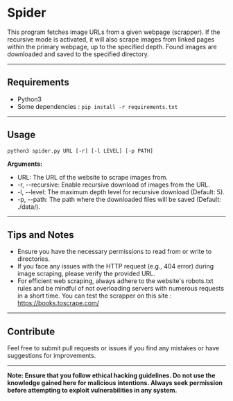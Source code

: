 # Spider

This program fetches image URLs from a given webpage (scrapper). If the recursive mode is activated, it will also scrape images from linked pages within the primary webpage, up to the specified depth. Found images are downloaded and saved to the specified directory.

----

## Requirements

- Python3
- Some dependencies :
  ``pip install -r requirements.txt``

----

## Usage

``python3 spider.py URL [-r] [-l LEVEL] [-p PATH]``

**Arguments:**

- URL: The URL of the website to scrape images from.
- -r, --recursive: Enable recursive download of images from the URL.
- -l, --level: The maximum depth level for recursive download (Default: 5).
- -p, --path: The path where the downloaded files will be saved (Default: ./data/).

----

## Tips and Notes

- Ensure you have the necessary permissions to read from or write to directories.
- If you face any issues with the HTTP request (e.g., 404 error) during image scraping, please verify the provided URL.
- For efficient web scraping, always adhere to the website's robots.txt rules and be mindful of not overloading servers with numerous requests in a short time. You can test the scrapper on this site : https://books.toscrape.com/

----

## Contribute
Feel free to submit pull requests or issues if you find any mistakes or have suggestions for improvements.

----

**Note: Ensure that you follow ethical hacking guidelines. Do not use the knowledge gained here for malicious intentions. Always seek permission before attempting to exploit vulnerabilities in any system.**
